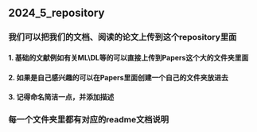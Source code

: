 ## 2024_5_repository

### 我们可以把我们的文档、阅读的论文上传到这个repository里面

#### 1. 基础的文献例如有关ML\DL等的可以直接上传到Papers这个大的文件夹里面

#### 2. 如果是自己感兴趣的可以在Papers里面创建一个自己的文件夹放进去

#### 3. 记得命名简洁一点，并添加描述

### 每一个文件夹里都有对应的readme文档说明
